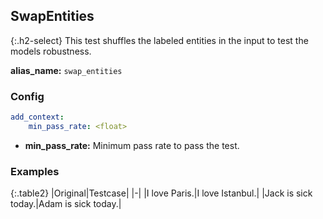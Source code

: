 
## SwapEntities

<div class="main-docs" markdown="1"><div class="h3-box" markdown="1">

{:.h2-select}
This test shuffles the labeled entities in the input to test the models robustness.

**alias_name:** `swap_entities`

</div><div class="h3-box" markdown="1">

### Config
```yaml
add_context:
    min_pass_rate: <float>
```
- **min_pass_rate:** Minimum pass rate to pass the test.

### Examples

{:.table2}
|Original|Testcase|
|-|
|I love Paris.|I love Istanbul.|
|Jack is sick today.|Adam is sick today.|


</div></div>